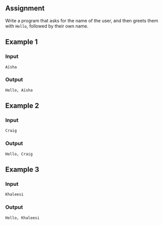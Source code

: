## Assignment
Write a program that asks for the name of the user, and then greets them with `Hello`, followed by their own name.

## Example 1
### Input
```console?lang=python
Aïsha
```

### Output
```console?lang=python
Hello, Aïsha
```

## Example 2
### Input
```console?lang=python
Craig
```

### Output
```console?lang=python
Hello, Craig
```

## Example 3
### Input
```console?lang=python
Khaleesi
```

### Output
```console?lang=python
Hello, Khaleesi
```
